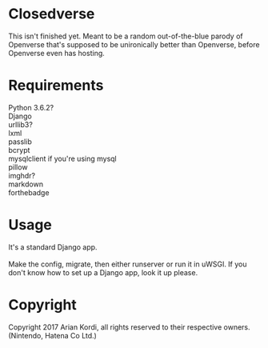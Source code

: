 # Closedverse
This isn't finished yet. Meant to be a random out-of-the-blue parody of Openverse that's supposed to be unironically better than Openverse, before Openverse even has hosting.

# Requirements
Python 3.6.2? <br>
Django <br>
urllib3? <br>
lxml <br>
passlib <br>
bcrypt <br>
mysqlclient if you're using mysql <br>
pillow <br>
imghdr? <br>
markdown <br>
forthebadge <br>

# Usage
It's a standard Django app. <br><br>
Make the config, migrate, then either runserver or run it in uWSGI. If you don't know how to set up a Django app, look it up please.

# Copyright
Copyright 2017 Arian Kordi, all rights reserved to their respective owners. (Nintendo, Hatena Co Ltd.)
